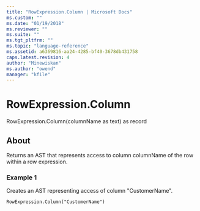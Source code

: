 ```yaml
---
title: "RowExpression.Column | Microsoft Docs"
ms.custom: ""
ms.date: "01/19/2018"
ms.reviewer: ""
ms.suite: ""
ms.tgt_pltfrm: ""
ms.topic: "language-reference"
ms.assetid: a6369816-aa24-4285-bf40-3678db431758
caps.latest.revision: 4
author: "Minewiskan"
ms.author: "owend"
manager: "kfile"
---
```

# RowExpression.Column
RowExpression.Column(columnName as text) as record  
  
## About  
Returns an AST that represents access to column columnName of the row within a row expression.  
  
### Example 1  
Creates an AST representing access of column "CustomerName".  
  
```  
RowExpression.Column("CustomerName")  
```  
